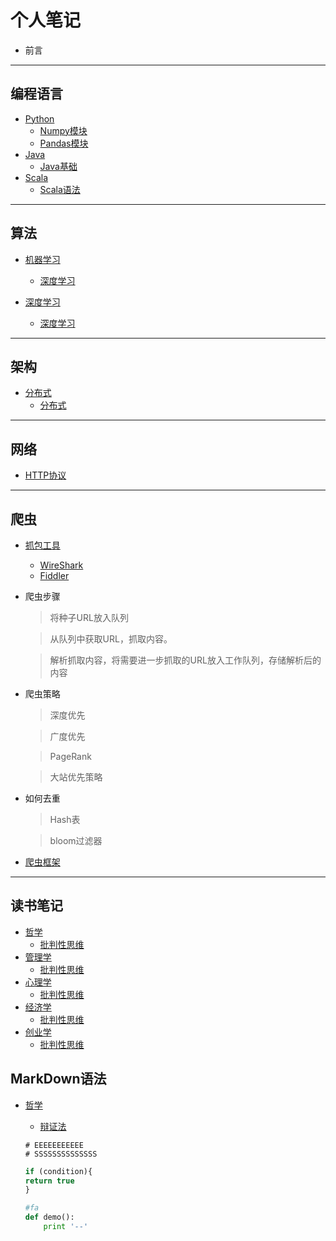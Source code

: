 # 个人笔记

* 前言

----
##  编程语言
* [Python](base/notes/note_list.md)
    * [Numpy模块](base/notes/note_list.md)
    * [Pandas模块](base/notes/note_list.md)
* [Java ](base/notes/note_list.md)
    * [Java基础](base/notes/note_list.md)
* [Scala](base/notes/note_list.md)
    * [Scala语法](base/notes/note_list.md)
----
##  算法
* [机器学习](base/notes/note_list.md)
    - [深度学习](base/notes/note_list.md)

* [深度学习](base/notes/note_list.md)
    - [深度学习](base/notes/note_list.md)
----
##  架构
* [分布式](base/notes/note_list.md)
    - [分布式](base/notes/note_list.md)

----
##  网络
* [HTTP协议](base/notes/http_info.md)

----
##  爬虫
* [抓包工具](base/notes/note_list.md)
  - [WireShark](base/notes/note_list.md)
  - [Fiddler](base/notes/note_list.md)
* 爬虫步骤

    >将种子URL放入队列

    >从队列中获取URL，抓取内容。

    >解析抓取内容，将需要进一步抓取的URL放入工作队列，存储解析后的内容
* 爬虫策略

    >深度优先

    >广度优先

    >PageRank

    >大站优先策略
* 如何去重

    >Hash表

    >bloom过滤器


* [爬虫框架](base/notes/note_list.md)
----

## 读书笔记
* [哲学](base/notes/note_list.md)
    - [批判性思维](base/notes/note_list.md)
* [管理学](base/notes/note_list.md)
    - [批判性思维](base/notes/note_list.md)
* [心理学](base/notes/note_list.md)
    - [批判性思维](base/notes/note_list.md)
* [经济学](base/notes/note_list.md)
    - [批判性思维](base/notes/note_list.md)
* [创业学](base/notes/note_list.md)
    - [批判性思维](base/notes/note_list.md)


## MarkDown语法
* [哲学](base/notes/note_list.md)
    - [辩证法](base/notes/note_list.md)
    ```
    # EEEEEEEEEEE
    # SSSSSSSSSSSSSS

    ```

    ``` javascript
    if (condition){
    return true
    }
    ```

    ``` python
    #fa
    def demo():
        print '--'
    ```
